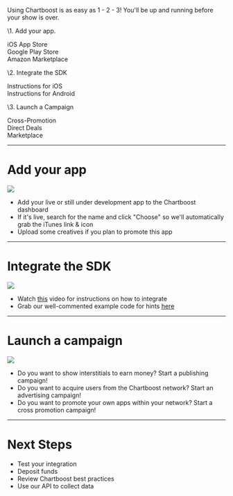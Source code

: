 Using Chartboost is as easy as 1 - 2 - 3! You'll be up and running before your show is over.


\1. Add your app.

iOS App Store  
Google Play Store  
Amazon Marketplace


\2. Integrate the SDK

Instructions for iOS  
Instructions for Android


\3. Launch a Campaign

Cross-Promotion  
Direct Deals  
Marketplace



---

# Add your app

![](https://www.evernote.com/shard/s14/sh/e3f5f0a1-6faf-46c4-874c-e7edcc7991ae/4123ffd6fdbe72b7fd2534d4fe5984a6)

- Add your live or still under development app to the Chartboost dashboard
- If it's live, search for the name and click "Choose" so we'll automatically grab the iTunes link & icon
- Upload some creatives if you plan to promote this app

---

# Integrate the SDK

![](https://www.evernote.com/shard/s14/sh/e3f5f0a1-6faf-46c4-874c-e7edcc7991ae/4123ffd6fdbe72b7fd2534d4fe5984a6)

- Watch [this](https://www.youtube.com/watch?v=gwsi7TEQxKc) video for instructions on how to integrate
- Grab our well-commented example code for hints [here](https://github.com/ChartBoost/client-examples)

---

# Launch a campaign

![](https://www.evernote.com/shard/s14/sh/e3f5f0a1-6faf-46c4-874c-e7edcc7991ae/4123ffd6fdbe72b7fd2534d4fe5984a6)

- Do you want to show interstitials to earn money? Start a publishing campaign!
- Do you want to acquire users from the Chartboost network? Start an advertising campaign!
- Do you want to promote your own apps within your network? Start a cross promotion campaign!


--- 

# Next Steps

- Test your integration
- Deposit funds
- Review Chartboost best practices
- Use our API to collect data